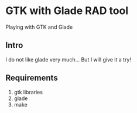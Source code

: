 # GTK with Glade RAD tool
Playing with GTK and Glade

## Intro
I do not like glade very much... But I will give it a try!

## Requirements

1. gtk libraries
2. glade
3. make
